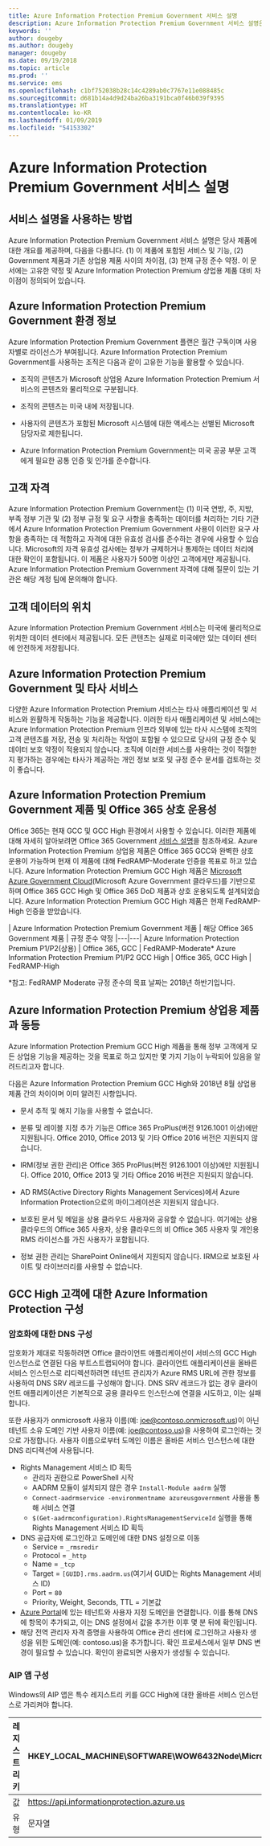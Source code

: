 ```yaml
---
title: Azure Information Protection Premium Government 서비스 설명
description: Azure Information Protection Premium Government 서비스 설명은 당사 제품에 대한 개요를 제공합니다.
keywords: ''
author: dougeby
ms.author: dougeby
manager: dougeby
ms.date: 09/19/2018
ms.topic: article
ms.prod: ''
ms.service: ems
ms.openlocfilehash: c1bf752038b28c14c4289ab0c7767e11e088485c
ms.sourcegitcommit: d681b14a4d9d24ba26ba3191bca0f46b039f9395
ms.translationtype: HT
ms.contentlocale: ko-KR
ms.lasthandoff: 01/09/2019
ms.locfileid: "54153302"
---
```

# <a name="azure-information-protection-premium-government-service-description"></a>Azure Information Protection Premium Government 서비스 설명 

## <a name="how-to-use-this-service-description"></a>서비스 설명을 사용하는 방법 

Azure Information Protection Premium Government 서비스 설명은 당사 제품에 대한 개요를 제공하며, 다음을 다룹니다. (1) 이 제품에 포함된 서비스 및 기능, (2) Government 제품과 기존 상업용 제품 사이의 차이점, (3) 현재 규정 준수 약정. 이 문서에는 고유한 약정 및 Azure Information Protection Premium 상업용 제품 대비 차이점이 정의되어 있습니다. 

## <a name="about-azure-information-protection-premium-government-environments"></a>Azure Information Protection Premium Government 환경 정보 

Azure Information Protection Premium Government 플랜은 월간 구독이며 사용자별로 라이선스가 부여됩니다. Azure Information Protection Premium Government를 사용하는 조직은 다음과 같이 고유한 기능을 활용할 수 있습니다. 

* 조직의 콘텐츠가 Microsoft 상업용 Azure Information Protection Premium 서비스의 콘텐츠와 물리적으로 구분됩니다. 

* 조직의 콘텐츠는 미국 내에 저장됩니다. 

* 사용자의 콘텐츠가 포함된 Microsoft 시스템에 대한 액세스는 선별된 Microsoft 담당자로 제한됩니다. 

* Azure Information Protection Premium Government는 미국 공공 부문 고객에게 필요한 공통 인증 및 인가를 준수합니다. 

## <a name="customer-eligibility"></a>고객 자격 

Azure Information Protection Premium Government는 (1) 미국 연방, 주, 지방, 부족 정부 기관 및 (2) 정부 규정 및 요구 사항을 충족하는 데이터를 처리하는 기타 기관에서 Azure Information Protection Premium Government 사용이 이러한 요구 사항을 충족하는 데 적합하고 자격에 대한 유효성 검사를 준수하는 경우에 사용할 수 있습니다. Microsoft의 자격 유효성 검사에는 정부가 규제하거나 통제하는 데이터 처리에 대한 확인이 포함됩니다. 이 제품은 사용자가 500명 이상인 고객에게만 제공됩니다. Azure Information Protection Premium Government 자격에 대해 질문이 있는 기관은 해당 계정 팀에 문의해야 합니다. 

## <a name="location-of-customer-data"></a>고객 데이터의 위치 

Azure Information Protection Premium Government 서비스는 미국에 물리적으로 위치한 데이터 센터에서 제공됩니다. 모든 콘텐츠는 실제로 미국에만 있는 데이터 센터에 안전하게 저장됩니다. 

## <a name="azure-information-protection-premium-government-and-third-party-services"></a>Azure Information Protection Premium Government 및 타사 서비스 

다양한 Azure Information Protection Premium 서비스는 타사 애플리케이션 및 서비스와 원활하게 작동하는 기능을 제공합니다. 이러한 타사 애플리케이션 및 서비스에는 Azure Information Protection Premium 인프라 외부에 있는 타사 시스템에 조직의 고객 콘텐츠를 저장, 전송 및 처리하는 작업이 포함될 수 있으므로 당사의 규정 준수 및 데이터 보호 약정이 적용되지 않습니다. 조직에 이러한 서비스를 사용하는 것이 적절한지 평가하는 경우에는 타사가 제공하는 개인 정보 보호 및 규정 준수 문서를 검토하는 것이 좋습니다. 

## <a name="azure-information-protection-premium-government-offers-and-office-365-interoperability"></a>Azure Information Protection Premium Government 제품 및 Office 365 상호 운용성 

Office 365는 현재 GCC 및 GCC High 환경에서 사용할 수 있습니다. 이러한 제품에 대해 자세히 알아보려면 Office 365 Government [서비스 설명](https://technet.microsoft.com/library/mt774581.aspx)을 참조하세요. Azure Information Protection Premium 상업용 제품은 Office 365 GCC와 완벽한 상호 운용이 가능하며 현재 이 제품에 대해 FedRAMP-Moderate 인증을 목표로 하고 있습니다. Azure Information Protection Premium GCC High 제품은 [Microsoft Azure Government Cloud](https://docs.microsoft.com/azure/azure-government/documentation-government-welcome)(Microsoft Azure Government 클라우드)를 기반으로 하며 Office 365 GCC High 및 Office 365 DoD 제품과 상호 운용되도록 설계되었습니다. Azure Information Protection Premium GCC High 제품은 현재 FedRAMP-High 인증을 받았습니다. 

| Azure Information Protection Premium Government 제품 | 해당 Office 365 Government 제품 | 규정 준수 약정 
|---|---|
Azure Information Protection Premium P1/P2(상용) | Office 365, GCC | FedRAMP-Moderate* 
Azure Information Protection Premium P1/P2 GCC High | Office 365, GCC High | FedRAMP-High 

*참고: FedRAMP Moderate 규정 준수의 목표 날짜는 2018년 하반기입니다. 

## <a name="parity-with-azure-information-protection-premium-commercial-offerings"></a>Azure Information Protection Premium 상업용 제품과 동등 

Azure Information Protection Premium GCC High 제품을 통해 정부 고객에게 모든 상업용 기능을 제공하는 것을 목표로 하고 있지만 몇 가지 기능이 누락되어 있음을 알려드리고자 합니다. 

다음은 Azure Information Protection Premium GCC High와 2018년 8월 상업용 제품 간의 차이이며 이미 알려진 사항입니다. 

* 문서 추적 및 해지 기능을 사용할 수 없습니다. 

* 분류 및 레이블 지정 추가 기능은 Office 365 ProPlus(버전 9126.1001 이상)에만 지원됩니다. Office 2010, Office 2013 및 기타 Office 2016 버전은 지원되지 않습니다. 

* IRM(정보 권한 관리)은 Office 365 ProPlus(버전 9126.1001 이상)에만 지원됩니다. Office 2010, Office 2013 및 기타 Office 2016 버전은 지원되지 않습니다. 

* AD RMS(Active Directory Rights Management Services)에서 Azure Information Protection으로의 마이그레이션은 지원되지 않습니다. 

* 보호된 문서 및 메일을 상용 클라우드 사용자와 공유할 수 없습니다. 여기에는 상용 클라우드의 Office 365 사용자, 상용 클라우드의 비 Office 365 사용자 및 개인용 RMS 라이선스를 가진 사용자가 포함됩니다. 

* 정보 권한 관리는 SharePoint Online에서 지원되지 않습니다. IRM으로 보호된 사이트 및 라이브러리를 사용할 수 없습니다. 

## <a name="configuring-azure-information-protection-for-gcc-high-customers"></a>GCC High 고객에 대한 Azure Information Protection 구성

### <a name="dns-configuration-for-encryption"></a>암호화에 대한 DNS 구성
암호화가 제대로 작동하려면 Office 클라이언트 애플리케이션이 서비스의 GCC High 인스턴스로 연결된 다음 부트스트랩되어야 합니다. 클라이언트 애플리케이션을 올바른 서비스 인스턴스로 리디렉션하려면 테넌트 관리자가 Azure RMS URL에 관한 정보를 사용하여 DNS SRV 레코드를 구성해야 합니다. DNS SRV 레코드가 없는 경우 클라이언트 애플리케이션은 기본적으로 공용 클라우드 인스턴스에 연결을 시도하고, 이는 실패합니다.

또한 사용자가 onmicrosoft 사용자 이름(예: joe@contoso.onmicrosoft.us)이 아닌 테넌트 소유 도메인 기반 사용자 이름(예: joe@contoso.us)을 사용하여 로그인하는 것으로 가정합니다. 사용자 이름으로부터 도메인 이름은 올바른 서비스 인스턴스에 대한 DNS 리디렉션에 사용됩니다.

* Rights Management 서비스 ID 획득 
  * 관리자 권한으로 PowerShell 시작 
  * AADRM 모듈이 설치되지 않은 경우 `Install-Module aadrm` 실행 
  * `Connect-aadrmservice -environmentname azureusgovernment` 사용을 통해 서비스 연결
  * `$(Get-aadrmconfiguration).RightsManagementServiceId` 실행을 통해 Rights Management 서비스 ID 획득
* DNS 공급자에 로그인하고 도메인에 대한 DNS 설정으로 이동 
  * Service = `_rmsredir` 
  * Protocol = `_http` 
  * Name = `_tcp` 
  * Target = `[GUID].rms.aadrm.us`(여기서 GUID는 Rights Management 서비스 ID) 
  * Port = `80` 
  * Priority, Weight, Seconds, TTL = 기본값 
* [Azure Portal](https://portal.azure.us/#blade/Microsoft_AAD_IAM/ActiveDirectoryMenuBlade/Domains)에 있는 테넌트와 사용자 지정 도메인을 연결합니다. 이를 통해 DNS에 항목이 추가되고, 이는 DNS 설정에서 값을 추가한 이후 몇 분 뒤에 확인됩니다.  
* 해당 전역 관리자 자격 증명을 사용하여 Office 관리 센터에 로그인하고 사용자 생성을 위한 도메인(예: contoso.us)을 추가합니다. 확인 프로세스에서 일부 DNS 변경이 필요할 수 있습니다. 확인이 완료되면 사용자가 생성될 수 있습니다.

### <a name="aip-apps-configuration"></a>AIP 앱 구성
Windows의 AIP 앱은 특수 레지스트리 키를 GCC High에 대한 올바른 서비스 인스턴스로 가리켜야 합니다.  

| 레지스트리 키 | HKEY_LOCAL_MACHINE\SOFTWARE\WOW6432Node\Microsoft\MSIP\WebServiceUrl |
| --- | --- |
| 값 | https://api.informationprotection.azure.us |
| 유형 | 문자열 |
